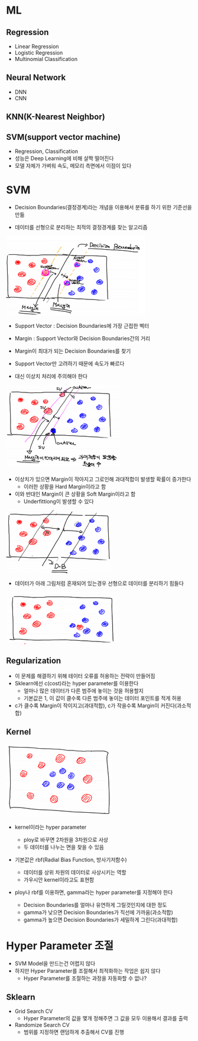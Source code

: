 # ML

## Regression

- Linear Regression
- Logistic Regression
- Multinomial Classification



## Neural Network

- DNN
- CNN



## KNN(K-Nearest Neighbor)



## SVM(support vector machine)

- Regression, Classification
- 성능은 Deep Learning에 비해 살짝 떨어진다
- 모델 자체가 가벼워 속도, 메모리 측면에서 이점이 있다



# SVM

- Decision Boundaries(결정경계)라는 개념을 이용해서 분류를 하기 위한 기준선을 만듦

- 데이터를 선형으로 분리하는 최적의 결정경계를 찾는 알고리즘

![image-20210401094620546](md-images/image-20210401094620546.png)


- Support Vector : Decision Boundaries에 가장 근접한 벡터
- Margin : Support Vector와 Decision Boundaries간의 거리

- Margin이 최대가 되는 Decision Boundaries를 찾기
- Support Vector만 고려하기 때문에 속도가 빠르다

- 대신 이상치 처리에 주의해야 한다

![image-20210401101123249](md-images/image-20210401101123249.png)

- 이상치가 있으면 Margin이 작아지고 그로인해 과대적합이 발생할 확률이 증가한다
  - 이러한 상황을 Hard Margin이라고 함
- 이와 반대인 Margin이 큰 상황을 Soft Margin이라고 함
  - Underfittiong이 발생할 수 있다

![image-20210401101544904](md-images/image-20210401101544904.png)

- 데이터가 아래 그림처럼 혼재되어 있는경우 선형으로 데이터를 분리하기 힘들다

![image-20210401102402228](md-images/image-20210401102402228.png)



## Regularization

- 이 문제를 해결하기 위해 테이터 오류를 허용하는 전략이 만들어짐
- Sklearn에선 c(cost)라는 hyper parameter를 이용한다
  - 얼마나 많은 데이터가 다른 범주에 놓이는 것을 허용할지
  - 기본값은 1, 이 값이 클수록 다른 범주에 놓이는 데이터 포인트를 적게 허용
- c가 클수록 Margin이 작이지고(과대적합), c가 작을수록 Margin이 커진다(과소적합)



## Kernel

![image-20210401103702708](md-images/image-20210401103702708.png)

- kernel이라는 hyper parameter
  - ploy로 바꾸면 2차원을 3차원으로 사상
  - 두 데이터를 나누는 면을 찾을 수 있음

- 기본값은 rbf(Radial Bias Function, 방사기저함수)
  - 데이터를 상위 차원의 데이터로 사상시키는 역할
  - 가우시안 kernel이라고도 표현함
- ploy나 rbf를 이용하면, gamma라는 hyper parameter를 지정해야 한다
  - Decision Boundaries를 얼마나 유연하게 그릴것인지에 대한 정도
  - gamma가 낮으면 Decision Boundaries가 직선에 가까움(과소적합)
  - gamma가 높으면 Decision Boundaries가 세밀하게 그린다(과대적합)



# Hyper Parameter 조절

- SVM Model을 만드는건 어렵지 않다
- 하지만 Hyper Parameter를 조절해서 최적화하는 작업은 쉽지 않다
  - Hyper Parameter를 조절하는 과정을 자동화할 수 없나?



## Sklearn

- Grid Search CV 
  - Hyper Parameter의 값을 몇개 정해주면 그 값을 모두 이용해서 결과를 출력
- Randomize Search CV
  - 범위를 지정하면 랜덤하게 추출해서 CV를 진행